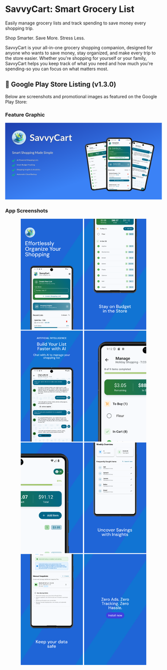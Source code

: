 # SavvyCart: Smart Grocery List

Easily manage grocery lists and track spending to save money every shopping trip.

Shop Smarter. Save More. Stress Less.

SavvyCart is your all-in-one grocery shopping companion, designed for anyone who wants to save money, stay organized, and make every trip to the store easier. Whether you're shopping for yourself or your family, SavvyCart helps you keep track of what you need and how much you're spending-so you can focus on what matters most.


## 📱 Google Play Store Listing (v1.3.0)

Below are screenshots and promotional images as featured on the Google Play Store:

### Feature Graphic
![Feature Graphic](assets/promo/1.3.0/feature%20graphic.png)

### App Screenshots
<p align="center">
	<img src="assets/promo/1.3.0/Slice%201.png" alt="Screenshot 1" width="200"/>
	<img src="assets/promo/1.3.0/Slice%202.png" alt="Screenshot 2" width="200"/>
	<img src="assets/promo/1.3.0/Slice%203.png" alt="Screenshot 3" width="200"/>
	<img src="assets/promo/1.3.0/Slice%204.png" alt="Screenshot 4" width="200"/>
	<img src="assets/promo/1.3.0/Slice%205.png" alt="Screenshot 5" width="200"/>
	<img src="assets/promo/1.3.0/Slice%206.png" alt="Screenshot 6" width="200"/>
	<img src="assets/promo/1.3.0/Slice%207.png" alt="Screenshot 7" width="200"/>
	<img src="assets/promo/1.3.0/Slice%208.png" alt="Screenshot 8" width="200"/>
</p>
